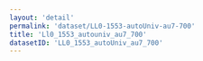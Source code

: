```yaml
---
layout: 'detail'
permalink: 'dataset/LL0-1553-autoUniv-au7-700'
title: 'Ll0_1553_autouniv_au7_700'
datasetID: 'LL0_1553_autoUniv_au7_700'
---
```

